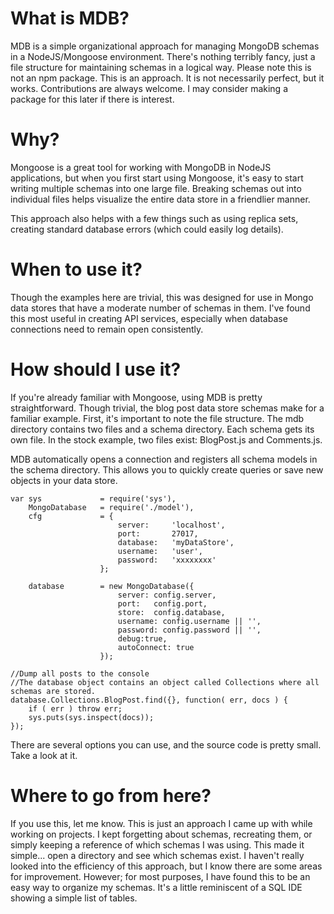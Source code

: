 # What is MDB?

MDB is a simple organizational approach for managing MongoDB schemas in a NodeJS/Mongoose environment. There's nothing
terribly fancy, just a file structure for maintaining schemas in a logical way. Please note this is not an npm package.
This is an approach. It is not necessarily perfect, but it works. Contributions are always welcome. 
I may consider making a package for this later if there is interest.

# Why?

Mongoose is a great tool for working with MongoDB in NodeJS applications, but when you first start using Mongoose, it's
easy to start writing multiple schemas into one large file. Breaking schemas out into individual files helps visualize
the entire data store in a friendlier manner.

This approach also helps with a few things such as using replica sets, creating standard database errors (which could easily log details).

# When to use it?

Though the examples here are trivial, this was designed for use in Mongo data stores that have a moderate number of schemas
in them. I've found this most useful in creating API services, especially when database connections need to remain open consistently.

# How should I use it?

If you're already familiar with Mongoose, using MDB is pretty straightforward. Though trivial, the blog post data store
schemas make for a familiar example. First, it's important to note the file structure. The mdb directory contains two files
and a schema directory. Each schema gets its own file. In the stock example, two files exist: BlogPost.js and Comments.js.

MDB automatically opens a connection and registers all schema models in the schema directory. This allows you to quickly
create queries or save new objects in your data store.

	var sys				= require('sys'),
		MongoDatabase 	= require('./model'),
		cfg				= {
							server:		'localhost',
							port:		27017,
							database:	'myDataStore',
							username:	'user',
							password:	'xxxxxxxx'
						};
	
		database 		= new MongoDatabase({
							server: config.server,
							port:	config.port,
							store:	config.database,
							username: config.username || '',
							password: config.password || '',
							debug:true,
							autoConnect: true
						});
	
	//Dump all posts to the console
	//The database object contains an object called Collections where all schemas are stored.
	database.Collections.BlogPost.find({}, function( err, docs ) {
		if ( err ) throw err;
		sys.puts(sys.inspect(docs));
	});

There are several options you can use, and the source code is pretty small. Take a look at it.

# Where to go from here?

If you use this, let me know. This is just an approach I came up with while working on projects.
I kept forgetting about schemas, recreating them, or simply keeping a reference of which schemas I was using. This made it
simple... open a directory and see which schemas exist. I haven't really looked into the efficiency of this approach, but 
I know there are some areas for improvement. However; for most purposes, I have found this to be an easy way to organize
my schemas. It's a little reminiscent of a SQL IDE showing a simple list of tables. 